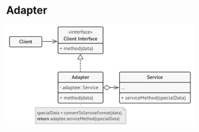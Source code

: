 # Adapter

![picture](https://github.com/anjananoup/designPatternsGOFSwift/blob/master/DesignPatternGOF/Resources/structure-object-adapter.png)
